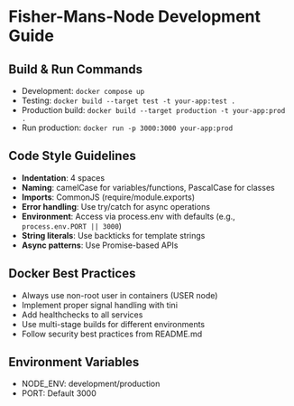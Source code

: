 # Fisher-Mans-Node Development Guide

## Build & Run Commands
- Development: `docker compose up`
- Testing: `docker build --target test -t your-app:test .`
- Production build: `docker build --target production -t your-app:prod .`
- Run production: `docker run -p 3000:3000 your-app:prod`

## Code Style Guidelines
- **Indentation**: 4 spaces
- **Naming**: camelCase for variables/functions, PascalCase for classes
- **Imports**: CommonJS (require/module.exports)
- **Error handling**: Use try/catch for async operations
- **Environment**: Access via process.env with defaults (e.g., `process.env.PORT || 3000`)
- **String literals**: Use backticks for template strings
- **Async patterns**: Use Promise-based APIs

## Docker Best Practices
- Always use non-root user in containers (USER node)
- Implement proper signal handling with tini
- Add healthchecks to all services
- Use multi-stage builds for different environments
- Follow security best practices from README.md

## Environment Variables
- NODE_ENV: development/production
- PORT: Default 3000